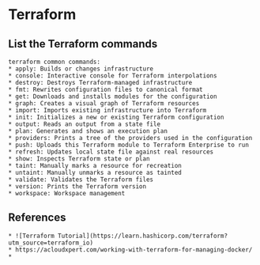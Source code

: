 # Terraform

## List the Terraform commands

    terraform common commands:
    * apply: Builds or changes infrastructure
    * console: Interactive console for Terraform interpolations
    * destroy: Destroys Terraform-managed infrastructure
    * fmt: Rewrites configuration files to canonical format
    * get: Downloads and installs modules for the configuration
    * graph: Creates a visual graph of Terraform resources
    * import: Imports existing infrastructure into Terraform
    * init: Initializes a new or existing Terraform configuration
    * output: Reads an output from a state file
    * plan: Generates and shows an execution plan
    * providers: Prints a tree of the providers used in the configuration
    * push: Uploads this Terraform module to Terraform Enterprise to run
    * refresh: Updates local state file against real resources
    * show: Inspects Terraform state or plan
    * taint: Manually marks a resource for recreation
    * untaint: Manually unmarks a resource as tainted
    * validate: Validates the Terraform files
    * version: Prints the Terraform version
    * workspace: Workspace management

## References

    * ![Terraform Tutorial](https://learn.hashicorp.com/terraform?utm_source=terraform_io)
    * https://acloudxpert.com/working-with-terraform-for-managing-docker/
    * 
